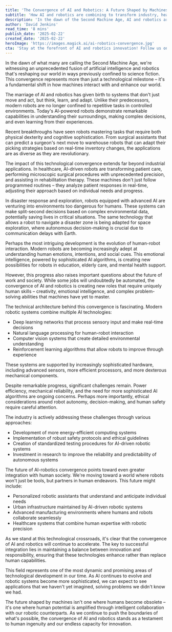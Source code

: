 ```yaml
---
title: 'The Convergence of AI and Robotics: A Future Shaped by Machines'
subtitle: 'How AI and robotics are combining to transform industry, healthcare and society'
description: 'In the dawn of the Second Machine Age, AI and robotics are fusing to reshape our world. Discover how these technologies are transforming industries, healthcare, and society, creating intelligent collaborations and amplifying human capabilities.'
author: 'David Jenkins'
read_time: '8 mins'
publish_date: '2025-02-22'
created_date: '2025-02-22'
heroImage: 'https://images.magick.ai/ai-robotics-convergence.jpg'
cta: 'Stay at the forefront of AI and robotics innovation! Follow us on LinkedIn for daily updates on groundbreaking developments in intelligent automation and the future of human-machine collaboration.'
---
```


In the dawn of what many are calling the Second Machine Age, we're witnessing an unprecedented fusion of artificial intelligence and robotics that's reshaping our world in ways previously confined to science fiction. This convergence represents more than just a technological milestone – it's a fundamental shift in how machines interact with and enhance our world.

The marriage of AI and robotics has given birth to systems that don't just move and act, but think, learn, and adapt. Unlike their predecessors, modern robots are no longer confined to repetitive tasks in controlled environments. Today's AI-powered robots demonstrate remarkable capabilities in understanding their surroundings, making complex decisions, and even learning from their experiences.

Recent breakthroughs have seen robots mastering tasks that require both physical dexterity and cognitive sophistication. From surgical assistants that can predict a surgeon's next move to warehouse robots that can adapt their picking strategies based on real-time inventory changes, the applications are as diverse as they are revolutionary.

The impact of this technological convergence extends far beyond industrial applications. In healthcare, AI-driven robots are transforming patient care, performing microscopic surgical procedures with unprecedented precision, and assisting in rehabilitation therapy. These machines don't just follow programmed routines – they analyze patient responses in real-time, adjusting their approach based on individual needs and progress.

In disaster response and exploration, robots equipped with advanced AI are venturing into environments too dangerous for humans. These systems can make split-second decisions based on complex environmental data, potentially saving lives in critical situations. The same technology that allows a robot to navigate a disaster zone is being adapted for space exploration, where autonomous decision-making is crucial due to communication delays with Earth.

Perhaps the most intriguing development is the evolution of human-robot interaction. Modern robots are becoming increasingly adept at understanding human emotions, intentions, and social cues. This emotional intelligence, powered by sophisticated AI algorithms, is creating new possibilities for robots in education, elderly care, and mental health support.

However, this progress also raises important questions about the future of work and society. While some jobs will undoubtedly be automated, the convergence of AI and robotics is creating new roles that require uniquely human skills – creativity, emotional intelligence, and complex problem-solving abilities that machines have yet to master.

The technical architecture behind this convergence is fascinating. Modern robotic systems combine multiple AI technologies:
- Deep learning networks that process sensory input and make real-time decisions
- Natural language processing for human-robot interaction
- Computer vision systems that create detailed environmental understanding
- Reinforcement learning algorithms that allow robots to improve through experience

These systems are supported by increasingly sophisticated hardware, including advanced sensors, more efficient processors, and more dexterous mechanical components.

Despite remarkable progress, significant challenges remain. Power efficiency, mechanical reliability, and the need for more sophisticated AI algorithms are ongoing concerns. Perhaps more importantly, ethical considerations around robot autonomy, decision-making, and human safety require careful attention.

The industry is actively addressing these challenges through various approaches:
- Development of more energy-efficient computing systems
- Implementation of robust safety protocols and ethical guidelines
- Creation of standardized testing procedures for AI-driven robotic systems
- Investment in research to improve the reliability and predictability of autonomous systems

The future of AI-robotics convergence points toward even greater integration with human society. We're moving toward a world where robots won't just be tools, but partners in human endeavors. This future might include:
- Personalized robotic assistants that understand and anticipate individual needs
- Urban infrastructure maintained by AI-driven robotic systems
- Advanced manufacturing environments where humans and robots collaborate seamlessly
- Healthcare systems that combine human expertise with robotic precision

As we stand at this technological crossroads, it's clear that the convergence of AI and robotics will continue to accelerate. The key to successful integration lies in maintaining a balance between innovation and responsibility, ensuring that these technologies enhance rather than replace human capabilities.

This field represents one of the most dynamic and promising areas of technological development in our time. As AI continues to evolve and robotic systems become more sophisticated, we can expect to see applications that we haven't yet imagined, solving problems we didn't know we had.

The future shaped by machines isn't one where humans become obsolete – it's one where human potential is amplified through intelligent collaboration with our robotic counterparts. As we continue to push the boundaries of what's possible, the convergence of AI and robotics stands as a testament to human ingenuity and our endless capacity for innovation.